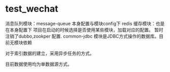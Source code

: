 # test_wechat
消息队列模块：message-queue 本身配置与模块config下
redis 缓存模块：也是在本身配置下
项目在启动的时候选择是否使用某些模块，加载对应的配置。
暂时注销了dubbo,zookper 配置.
common-jdbc 模块是JDBC方式操作的数据库。目前无模块依赖

对于索引数据的建立，采用异步任务的方式。

目前数据使用均为单数据源方式。

